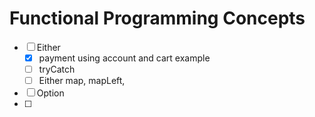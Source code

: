 # Functional Programming Concepts

- [ ] Either
  - [x] payment using account and cart example 
  - [ ] tryCatch
  - [ ] Either map, mapLeft, 
- [ ] Option
- [ ] 